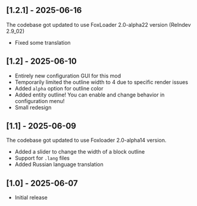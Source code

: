 
## [1.2.1] - 2025-06-16
The codebase got updated to use FoxLoader 2.0-alpha22 version (ReIndev 2.9_02)

- Fixed some translation

## [1.2] - 2025-06-10

- Entirely new configuration GUI for this mod
- Temporarily limited the outline width to 4 due to specific render issues
- Added `alpha` option for outline color
- Added entity outline! You can enable and change behavior in configuration menu!
- Small redesign

## [1.1] - 2025-06-09
The codebase got updated to use Foxloader 2.0-alpha14 version.

- Added a slider to change the width of a block outline
- Support for `.lang` files
- Added Russian language translation

## [1.0] - 2025-06-07
- Initial release